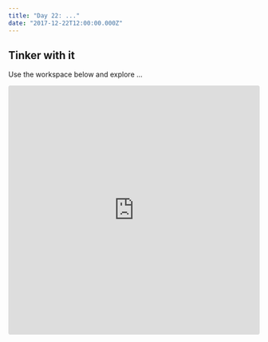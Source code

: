 ```yaml
---
title: "Day 22: ..."
date: "2017-12-22T12:00:00.000Z"
---
```


<div class="measure">

## Tinker with it

Use the workspace below and explore ...

</div>

<iframe src="https://codesandbox.io/embed/r06lvnjjvo" style="width:100%; height:500px; border:0; border-radius: 4px; overflow:hidden;" sandbox="allow-modals allow-forms allow-popups allow-scripts allow-same-origin"></iframe>